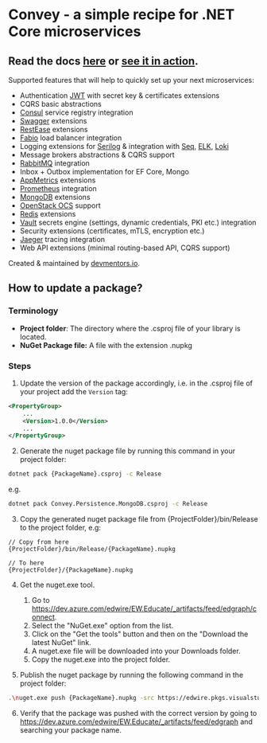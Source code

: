# Convey - a simple recipe for .NET Core microservices 
## Read the docs [here](https://convey-stack.github.io) or [see it in action](https://www.youtube.com/watch?v=cxEXx4UT1FI).


Supported features that will help to quickly set up your next microservices:

- Authentication [JWT](http://jwt.io) with secret key & certificates extensions
- CQRS basic abstractions
- [Consul](https://www.consul.io) service registry integration
- [Swagger](https://swagger.io) extensions
- [RestEase](https://github.com/canton7/RestEase) extensions
- [Fabio](https://github.com/fabiolb/fabio) load balancer integration
- Logging extensions for [Serilog](https://serilog.net/) & integration with [Seq](https://datalust.co/seq), [ELK](https://www.elastic.co/what-is/elk-stack), [Loki](https://grafana.com/oss/loki/)
- Message brokers abstractions & CQRS support
- [RabbitMQ](https://www.rabbitmq.com) integration
- Inbox + Outbox implementation for EF Core, Mongo
- [AppMetrics](https://www.app-metrics.io) extensions
- [Prometheus](https://prometheus.io) integration
- [MongoDB](https://www.mongodb.com/cloud) extensions
- [OpenStack OCS](https://specs.openstack.org/openstack/ironic-specs/specs/4.0/msft-ocs-power-driver.html) support
- [Redis](https://redis.io) extensions
- [Vault](https://www.vaultproject.io) secrets engine (settings, dynamic credentials, PKI etc.) integration
- Security extensions (certificates, mTLS, encryption etc.)
- [Jaeger](https://www.jaegertracing.io) tracing integration
- Web API extensions (minimal routing-based API, CQRS support)

Created & maintained by [devmentors.io](http://devmentors.io).

## How to update a package?

### Terminology

- **Project folder**: The directory where the .csproj file of your library is located.
- **NuGet Package file:** A file with the extension .nupkg

### Steps

1. Update the version of the package accordingly, i.e. in the .csproj file of your project add the `Version` tag:

```xml
<PropertyGroup>    
    ...    
    <Version>1.0.0</Version>    
    ...
</PropertyGroup>
```

2. Generate the nuget package file by running this command in your project folder:

```sh
dotnet pack {PackageName}.csproj -c Release
```

e.g.

```sh
dotnet pack Convey.Persistence.MongoDB.csproj -c Release
```

3. Copy the generated nuget package file from {ProjectFolder}/bin/Release to the project folder, e.g:
```
// Copy from here
{ProjectFolder}/bin/Release/{PackageName}.nupkg

// To here
{ProjectFolder}/{PackageName}.nupkg
```

4. Get the nuget.exe tool.    
    1. Go to https://dev.azure.com/edwire/EW.Educate/_artifacts/feed/edgraph/connect.    
    2. Select the "NuGet.exe" option from the list.    
    3. Click on the "Get the tools" button and then on the "Download the latest NuGet" link.    
    4. A nuget.exe file will be downloaded into your Downloads folder.    
    5. Copy the nuget.exe into the project folder.

5. Publish the nuget package by running the following command in the project folder:

```sh
.\nuget.exe push {PackageName}.nupkg -src https://edwire.pkgs.visualstudio.com/EW.Educate/_packaging/edgraph/nuget/v3/index.json -ApiKey "Azure DevOps Artifacts - EdGraph Feed (Read-Only)"
```

6. Verify that the package was pushed with the correct version by going to https://dev.azure.com/edwire/EW.Educate/_artifacts/feed/edgraph and searching your package name.